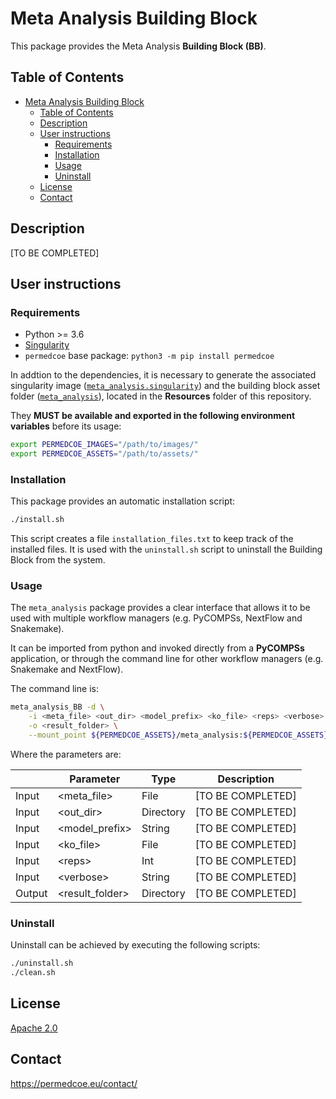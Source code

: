 # Meta Analysis Building Block

This package provides the Meta Analysis **Building Block (BB)**.

## Table of Contents

- [Meta Analysis Building Block](#meta-analysis-building-block)
  - [Table of Contents](#table-of-contents)
  - [Description](#description)
  - [User instructions](#user-instructions)
    - [Requirements](#requirements)
    - [Installation](#installation)
    - [Usage](#usage)
    - [Uninstall](#uninstall)
  - [License](#license)
  - [Contact](#contact)

## Description

[TO BE COMPLETED]

## User instructions

### Requirements

- Python >= 3.6
- [Singularity](https://singularity.lbl.gov/docs-installation)
- `permedcoe` base package: `python3 -m pip install permedcoe`

In addtion to the dependencies, it is necessary to generate the associated
singularity image ([`meta_analysis.singularity`](../Resources/images/meta_analysis.singularity))
and the building block asset folder ([`meta_analysis`](../Resources/assets/meta_analysis)),
located in the **Resources** folder of this repository.

They **MUST be available and exported in the following environment variables**
before its usage:

```bash
export PERMEDCOE_IMAGES="/path/to/images/"
export PERMEDCOE_ASSETS="/path/to/assets/"
```

### Installation

This package provides an automatic installation script:

```bash
./install.sh
```

This script creates a file `installation_files.txt` to keep track of the
installed files.
It is used with the `uninstall.sh` script to uninstall the Building Block
from the system.

### Usage

The `meta_analysis` package provides a clear interface that allows
it to be used with multiple workflow managers (e.g. PyCOMPSs, NextFlow and
Snakemake).

It can be imported from python and invoked directly from a **PyCOMPSs**
application, or through the command line for other workflow managers
(e.g. Snakemake and NextFlow).

The command line is:

```bash
meta_analysis_BB -d \
    -i <meta_file> <out_dir> <model_prefix> <ko_file> <reps> <verbose> \
    -o <result_folder> \
    --mount_point ${PERMEDCOE_ASSETS}/meta_analysis:${PERMEDCOE_ASSETS}/meta_analysis
```

Where the parameters are:

|        | Parameter          | Type      | Description                                             |
|--------|--------------------|-----------|---------------------------------------------------------|
| Input  | \<meta_file>       | File      | [TO BE COMPLETED]                                       |
| Input  | \<out_dir>         | Directory | [TO BE COMPLETED]                                       |
| Input  | \<model_prefix>    | String    | [TO BE COMPLETED]                                       |
| Input  | \<ko_file>         | File      | [TO BE COMPLETED]                                       |
| Input  | \<reps>            | Int       | [TO BE COMPLETED]                                       |
| Input  | \<verbose>         | String    | [TO BE COMPLETED]                                       |
| Output | \<result_folder>   | Directory | [TO BE COMPLETED]                                       |

### Uninstall

Uninstall can be achieved by executing the following scripts:

```bash
./uninstall.sh
./clean.sh
```

## License

[Apache 2.0](https://www.apache.org/licenses/LICENSE-2.0)

## Contact

<https://permedcoe.eu/contact/>
